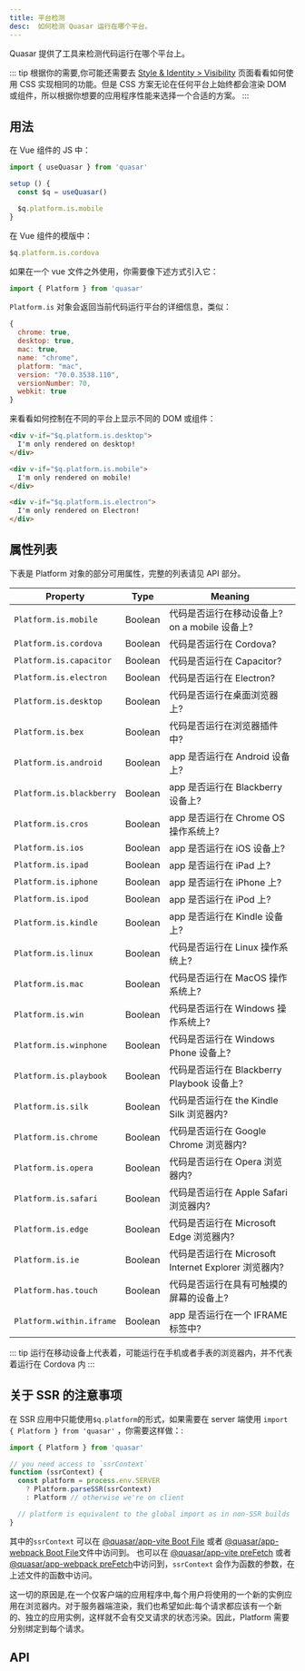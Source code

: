 ```yaml
---
title: 平台检测
desc:  如何检测 Quasar 运行在哪个平台。
---
```


Quasar 提供了工具来检测代码运行在哪个平台上。


::: tip
根据你的需要,你可能还需要去 [Style & Identity &gt; Visibility](/style/visibility) 页面看看如何使用 CSS 实现相同的功能。但是 CSS 方案无论在任何平台上始终都会渲染 DOM 或组件，所以根据你想要的应用程序性能来选择一个合适的方案。
:::

## 用法
在 Vue 组件的 JS 中：

```js
import { useQuasar } from 'quasar'

setup () {
  const $q = useQuasar()

  $q.platform.is.mobile
}
```
在 Vue 组件的模版中：

```js
$q.platform.is.cordova
```

如果在一个 vue 文件之外使用，你需要像下述方式引入它：

```js
import { Platform } from 'quasar'
```

`Platform.is` 对象会返回当前代码运行平台的详细信息，类似：
```js
{
  chrome: true,
  desktop: true,
  mac: true,
  name: "chrome",
  platform: "mac",
  version: "70.0.3538.110",
  versionNumber: 70,
  webkit: true
}
```

来看看如何控制在不同的平台上显示不同的 DOM 或组件：

```html
<div v-if="$q.platform.is.desktop">
  I'm only rendered on desktop!
</div>

<div v-if="$q.platform.is.mobile">
  I'm only rendered on mobile!
</div>

<div v-if="$q.platform.is.electron">
  I'm only rendered on Electron!
</div>
```

<doc-example title="你设备信息" file="Platform/Basic" />

## 属性列表

下表是 Platform 对象的部分可用属性，完整的列表请见 API 部分。

| Property               | Type    | Meaning                                                  |
| ---                    | ---     | ---                                                      |
| `Platform.is.mobile`     | Boolean | 代码是否运行在移动设备上? on a mobile 设备上?                |
| `Platform.is.cordova`    | Boolean | 代码是否运行在 Cordova?                    |
| `Platform.is.capacitor`  | Boolean | 代码是否运行在 Capacitor? |
| `Platform.is.electron`   | Boolean | 代码是否运行在 Electron?                   |
| `Platform.is.desktop`    | Boolean | 代码是否运行在桌面浏览器上?              |
| `Platform.is.bex`        | Boolean | 代码是否运行在浏览器插件中? |
| `Platform.is.android`    | Boolean | app 是否运行在 Android 设备上?               |
| `Platform.is.blackberry` | Boolean | app 是否运行在 Blackberry 设备上? |
| `Platform.is.cros`       | Boolean | app 是否运行在 Chrome OS 操作系统上? |
| `Platform.is.ios`        | Boolean | app 是否运行在 iOS 设备上? |
| `Platform.is.ipad`       | Boolean | app 是否运行在 iPad 上? |
| `Platform.is.iphone`     | Boolean | app 是否运行在 iPhone 上? |
| `Platform.is.ipod`       | Boolean | app 是否运行在 iPod 上? |
| `Platform.is.kindle`     | Boolean | app 是否运行在 Kindle 设备上? |
| `Platform.is.linux`      | Boolean | 代码是否运行在 Linux 操作系统上? |
| `Platform.is.mac`        | Boolean | 代码是否运行在 MacOS 操作系统上? |
| `Platform.is.win`        | Boolean | 代码是否运行在 Windows 操作系统上? |
| `Platform.is.winphone`   | Boolean | 代码是否运行在 Windows Phone 设备上? |
| `Platform.is.playbook`   | Boolean | 代码是否运行在 Blackberry Playbook 设备上? |
| `Platform.is.silk`       | Boolean | 代码是否运行在 the Kindle Silk 浏览器内? |
| `Platform.is.chrome`     | Boolean | 代码是否运行在 Google Chrome 浏览器内? |
| `Platform.is.opera`      | Boolean | 代码是否运行在 Opera 浏览器内? |
| `Platform.is.safari`     | Boolean | 代码是否运行在 Apple Safari 浏览器内? |
| `Platform.is.edge`       | Boolean | 代码是否运行在 Microsoft Edge 浏览器内? |
| `Platform.is.ie`         | Boolean | 代码是否运行在 Microsoft Internet Explorer 浏览器内? |
| `Platform.has.touch`     | Boolean | 代码是否运行在具有可触摸的屏幕的设备上?         |
| `Platform.within.iframe` | Boolean | app 是否运行在一个 IFRAME 标签中?                   |

::: tip
运行在移动设备上代表着，可能运行在手机或者手表的浏览器内，并不代表着运行在 Cordova 内
:::

## 关于 SSR 的注意事项
在 SSR 应用中只能使用`$q.platform`的形式，如果需要在 server 端使用 `import { Platform } from 'quasar'` ，你需要这样做：:

```js
import { Platform } from 'quasar'

// you need access to `ssrContext`
function (ssrContext) {
  const platform = process.env.SERVER
    ? Platform.parseSSR(ssrContext)
    : Platform // otherwise we're on client

  // platform is equivalent to the global import as in non-SSR builds
}
```

其中的`ssrContext` 可以在 [@quasar/app-vite Boot File](/quasar-cli-vite/boot-files) 或者 [@quasar/app-webpack Boot File](/quasar-cli-webpack/boot-files)文件中访问到。 也可以在 [@quasar/app-vite preFetch](/quasar-cli-vite/prefetch-feature) 或者 [@quasar/app-webpack preFetch](/quasar-cli-webpack/prefetch-feature)中访问到，`ssrContext` 会作为函数的参数，在上述文件的函数中访问。

这一切的原因是,在一个仅客户端的应用程序中,每个用户将使用的一个新的实例应用在浏览器内。对于服务器端渲染，我们也希望如此:每个请求都应该有一个新的、独立的应用实例，这样就不会有交叉请求的状态污染。因此，Platform 需要分别绑定到每个请求。

## API
<doc-api file="Platform" />
